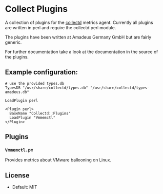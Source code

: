# Collect Plugins

A collection of plugins for the [collectd](http://collectd) metrics agent.
Currently all plugins are written in perl and require the collectd perl module.

The plugins have been written at Amadeus Germany GmbH but are fairly generic.

For further documentation take a look at the documentation in the source of the
plugins.

## Example configuration:

```
# use the provided types.db
TypesDB "/usr/share/collectd/types.db" "/usr/share/collectd/types-amadeus.db"

LoadPlugin perl

<Plugin perl>
  BaseName "Collectd::Plugins"
  LoadPlugin "Vmmemctl"
</Plugin>
```

## Plugins

### `Vmmemctl.pm`

Provides metrics about VMware ballooning on Linux.

## License

* Default: MIT
